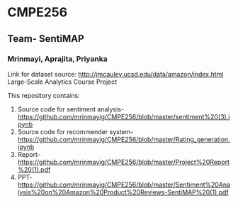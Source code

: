# CMPE256

## Team- SentiMAP

### Mrinmayi, Aprajita, Priyanka

Link for dataset source: http://jmcauley.ucsd.edu/data/amazon/index.html
Large-Scale Analytics Course Project

This repository contains: 
1) Source code for sentiment analysis- https://github.com/mrinmayig/CMPE256/blob/master/sentiment%20(3).ipynb
2) Source code for recommender system- https://github.com/mrinmayig/CMPE256/blob/master/Rating_generation.ipynb
3) Report- https://github.com/mrinmayig/CMPE256/blob/master/Project%20Report%20(1).pdf
4) PPT- https://github.com/mrinmayig/CMPE256/blob/master/Sentiment%20Analysis%20on%20Amazon%20Product%20Reviews-SentiMAP%20(1).pdf
